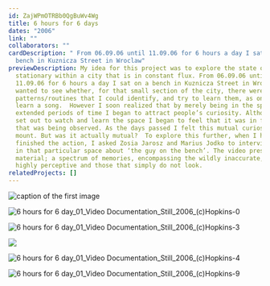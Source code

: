 ```yaml
---
id: ZajWPmOTRBb0QgBuWv4Wg
title: 6 hours for 6 days
dates: "2006"
link: ""
collaborators: ""
cardDescription: " From 06.09.06 until 11.09.06 for 6 hours a day I sat on a
  bench in Kuznicza Street in Wroclaw"
previewDescription: My idea for this project was to explore the state of being
  stationary within a city that is in constant flux. From 06.09.06 until
  11.09.06 for 6 hours a day I sat on a bench in Kuznicza Street in Wroclaw. I
  wanted to see whether, for that small section of the city, there were
  patterns/routines that I could identify, and try to learn them, as one would
  learn a song.  However I soon realized that by merely being in the space for
  extended periods of time I began to attract people’s curiosity. Although I had
  set out to watch and learn the space I began to feel that it was in fact me
  that was being observed. As the days passed I felt this mutual curiosity
  mount. But was it actually mutual?  To explore this further, when I had
  finished the action, I asked Zosia Jarosz and Marius Jodko to interview people
  in that particular space about ‘the guy on the bench’. The video presents this
  material; a spectrum of memories, encompassing the wildly inaccurate, the
  highly perceptive and those that simply do not look.
relatedProjects: []
---
```

![](/assets/6-hours-for-6-day_01_video-documentation_still_2006_-c-hopkins-0.jpg "caption of the first image")



![](/assets/6-hours-for-6-day_01_video-documentation_still_2006_-c-hopkins-0.jpg "6 hours for 6 day_01_Video Documentation_Still_2006_(c)Hopkins-0")



![](/assets/6-hours-for-6-day_01_video-documentation_still_2006_-c-hopkins-3.jpg "6 hours for 6 day_01_Video Documentation_Still_2006_(c)Hopkins-3")



![](/assets/6-hours-for-6-day_01_video-documentation_still_2006_-c-hopkins-3.jpg)



![](/assets/6-hours-for-6-day_01_video-documentation_still_2006_-c-hopkins-4.jpg "6 hours for 6 day_01_Video Documentation_Still_2006_(c)Hopkins-4")



![](/assets/6-hours-for-6-day_01_video-documentation_still_2006_-c-hopkins-9.jpg "6 hours for 6 day_01_Video Documentation_Still_2006_(c)Hopkins-9")



![]()



![]()

![]()

![]()

![]()

![]()
